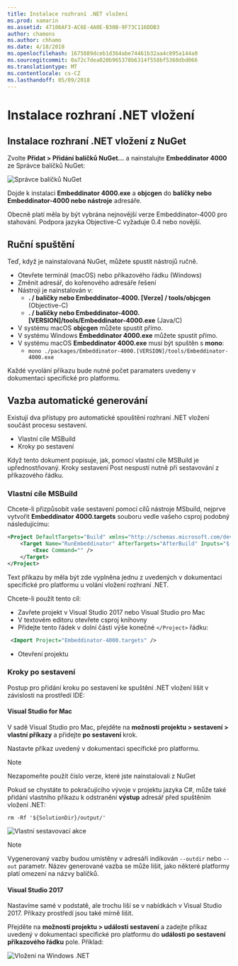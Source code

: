 ```yaml
---
title: Instalace rozhraní .NET vložení
ms.prod: xamarin
ms.assetid: 47106AF3-AC6E-4A0E-B30B-9F73C116DDB3
author: chamons
ms.author: chhamo
ms.date: 4/18/2018
ms.openlocfilehash: 1675889dceb1d364abe74461b32aa4c895a144a0
ms.sourcegitcommit: 0a72c7dea020b965378b6314f558bf5360dbd066
ms.translationtype: MT
ms.contentlocale: cs-CZ
ms.lasthandoff: 05/09/2018
---
```

# <a name="installing-net-embedding"></a>Instalace rozhraní .NET vložení

## <a name="installing-net-embedding-from-nuget"></a>Instalace rozhraní .NET vložení z NuGet

Zvolte **Přidat > Přidání balíčků NuGet...**  a nainstalujte **Embeddinator 4000** ze Správce balíčků NuGet:

![Správce balíčků NuGet](images/visualstudionuget.png)

Dojde k instalaci **Embeddinator 4000.exe** a **objcgen** do **balíčky nebo Embeddinator-4000 nebo nástroje** adresáře.

Obecně platí měla by být vybrána nejnovější verze Embeddinator-4000 pro stahování. Podpora jazyka Objective-C vyžaduje 0.4 nebo novější.

## <a name="running-manually"></a>Ruční spuštění

Teď, když je nainstalovaná NuGet, můžete spustit nástrojů ručně.

- Otevřete terminál (macOS) nebo příkazového řádku (Windows)
- Změnit adresář, do kořenového adresáře řešení
- Nástroji je nainstalován v:
    - **. / balíčky nebo Embeddinator-4000. [Verze] / tools/objcgen** (Objective-C)
    - **. / balíčky nebo Embeddinator-4000. [VERSION]/tools/Embeddinator-4000.exe** (Java/C) 
- V systému macOS **objcgen** můžete spustit přímo. 
- V systému Windows **Embeddinator 4000.exe** můžete spustit přímo.
- V systému macOS **Embeddinator 4000.exe** musí být spuštěn s **mono**: 
    - `mono ./packages/Embeddinator-4000.[VERSION]/tools/Embeddinator-4000.exe`

Každé vyvolání příkazu bude nutné počet paramaters uvedeny v dokumentaci specifické pro platformu.

## <a name="automatic-binding-generation"></a>Vazba automatické generování

Existují dva přístupy pro automatické spouštění rozhraní .NET vložení součást procesu sestavení.

- Vlastní cíle MSBuild
- Kroky po sestavení

Když tento dokument popisuje, jak, pomocí vlastní cíle MSBuild je upřednostňovaný. Kroky sestavení Post nespustí nutně při sestavování z příkazového řádku.

### <a name="custom-msbuild-targets"></a>Vlastní cíle MSBuild

Chcete-li přizpůsobit vaše sestavení pomocí cílů nástroje MSbuild, nejprve vytvořit **Embeddinator 4000.targets** souboru vedle vašeho csproj podobný následujícímu:

```xml
<Project DefaultTargets="Build" xmlns="http://schemas.microsoft.com/developer/msbuild/2003">
    <Target Name="RunEmbeddinator" AfterTargets="AfterBuild" Inputs="$(OutputPath)/$(AssemblyName).dll" Outputs="$(IntermediateOutputPath)/Embeddinator/$(AssemblyName).framework/$(AssemblyName)">
        <Exec Command="" />
    </Target>
</Project>
```

Text příkazu by měla být zde vyplněna jednu z uvedených v dokumentaci specifické pro platformu u volání vložení rozhraní .NET.

Chcete-li použít tento cíl:

- Zavřete projekt v Visual Studio 2017 nebo Visual Studio pro Mac
- V textovém editoru otevřete csproj knihovny
- Přidejte tento řádek v dolní části výše konečné `</Project>` řádku:

```xml
 <Import Project="Embeddinator-4000.targets" />
```

- Otevření projektu

### <a name="post-build-steps"></a>Kroky po sestavení

Postup pro přidání kroku po sestavení ke spuštění .NET vložení lišit v závislosti na prostředí IDE:

#### <a name="visual-studio-for-mac"></a>Visual Studio for Mac

V sadě Visual Studio pro Mac, přejděte na **možnosti projektu > sestavení > vlastní příkazy** a přidejte **po sestavení** krok.

Nastavte příkaz uvedený v dokumentaci specifické pro platformu.

> [!NOTE]
> Nezapomeňte použít číslo verze, které jste nainstalovali z NuGet

Pokud se chystáte to pokračujícího vývoje v projektu jazyka C#, může také přidání vlastního příkazu k odstranění **výstup** adresář před spuštěním vložení .NET:

```shell
rm -Rf '${SolutionDir}/output/'
```

![Vlastní sestavovací akce](images/visualstudiocustombuild.png)

> [!NOTE]
> Vygenerovaný vazby budou umístěny v adresáři indikován `--outdir` nebo `--out` parametr. Název generované vazba se může lišit, jako některé platformy platí omezení na názvy balíčků.

#### <a name="visual-studio-2017"></a>Visual Studio 2017

Nastavíme samé v podstatě, ale trochu liší se v nabídkách v Visual Studio 2017. Příkazy prostředí jsou také mírně lišit.

Přejděte na **možnosti projektu > události sestavení** a zadejte příkaz uvedený v dokumentaci specifické pro platformu do **události po sestavení příkazového řádku** pole. Příklad:

![Vložení na Windows .NET](images/visualstudiowindows.png)
